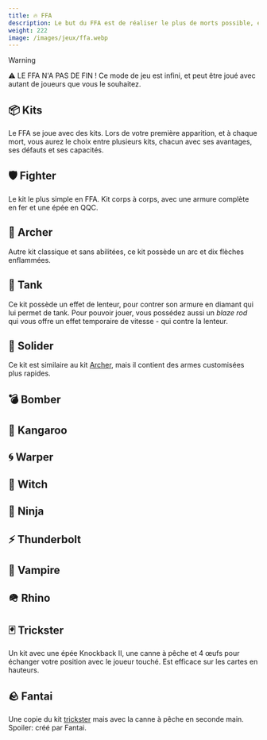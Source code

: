 ```yaml
---
title: 🔥 FFA
description: Le but du FFA est de réaliser le plus de morts possible, en évitant sa propre mort au maximum
weight: 222
image: /images/jeux/ffa.webp
---
```


> [!warning]
> ⚠️ LE FFA N'A PAS DE FIN ! Ce mode de jeu est infini, et peut être joué avec autant de joueurs que vous le souhaitez.

## 📦 Kits

Le FFA se joue avec des kits. Lors de votre première apparition, et à chaque mort, vous aurez le choix entre plusieurs kits, chacun avec ses avantages, ses défauts et ses capacités.

## 🛡️ Fighter
Le kit le plus simple en FFA. Kit corps à corps, avec une armure complète en fer et une épée en QQC.

## 🏹 Archer
Autre kit classique et sans abilitées, ce kit possède un arc et dix flèches enflammées.

## 💎 Tank
Ce kit possède un effet de lenteur, pour contrer son armure en diamant qui lui permet de tank. Pour pouvoir jouer, vous possédez aussi un *blaze rod* qui vous offre un effet temporaire de vitesse - qui contre la lenteur.

## 🎯 Solider
Ce kit est similaire au kit [Archer](#), mais il contient des armes customisées plus rapides.

## 💣 Bomber

## 🦘 Kangaroo

## 🌀 Warper

## 🧪 Witch

## 🥷 Ninja

## ⚡ Thunderbolt

## 🧛 Vampire

## 🪖 Rhino

## 🃏 Trickster
Un kit avec une épée Knockback II, une canne à pêche et 4 œufs pour échanger votre position avec le joueur touché. Est efficace sur les cartes en hauteurs.

## 🪨 Fantai
Une copie du kit [trickster](#trickster) mais avec la canne à pêche en seconde main. Spoiler: créé par Fantai.
